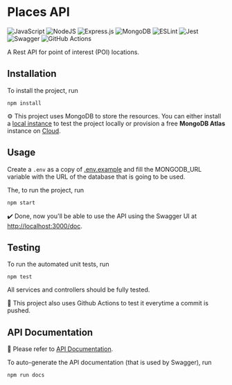 # Places API
![JavaScript](https://img.shields.io/badge/javascript-%23323330.svg?style=for-the-badge&logo=javascript&logoColor=%23F7DF1E)
![NodeJS](https://img.shields.io/badge/node.js-6DA55F?style=for-the-badge&logo=node.js&logoColor=white)
![Express.js](https://img.shields.io/badge/express.js-%23404d59.svg?style=for-the-badge&logo=express&logoColor=%2361DAFB)
![MongoDB](https://img.shields.io/badge/MongoDB-%234ea94b.svg?style=for-the-badge&logo=mongodb&logoColor=white)
![ESLint](https://img.shields.io/badge/ESLint-4B3263?style=for-the-badge&logo=eslint&logoColor=white)
![Jest](https://img.shields.io/badge/-jest-%23C21325?style=for-the-badge&logo=jest&logoColor=white)
![Swagger](https://img.shields.io/badge/-Swagger-%23Clojure?style=for-the-badge&logo=swagger&logoColor=white)
![GitHub Actions](https://img.shields.io/badge/github%20actions-%232671E5.svg?style=for-the-badge&logo=githubactions&logoColor=white)

A Rest API for point of interest (POI) locations.

## Installation

To install the project, run

    npm install

:gear: This project uses MongoDB to store the resources. You can either install a [local instance](https://www.mongodb.com/docs/manual/installation/) to test the project locally or provision a free __MongoDB Atlas__ instance on [Cloud](https://www.mongodb.com/atlas/database?tck=docs_server).

## Usage

Create a `.env` as a copy of [.env.example](/.env.example) and fill the MONGODB_URL variable with the URL of the database that is going to be used.

The, to run the project, run

    npm start

:heavy_check_mark: Done, now you'll be able to use the API using the Swagger UI at [http://localhost:3000/doc](http://localhost:3000/doc).

## Testing

To run the automated unit tests, run

    npm test

All services and controllers should be fully tested.

:robot: This project also uses Github Actions to test it everytime a commit is pushed.

## API Documentation

:rocket: Please refer to [API Documentation](./ApiDocumentation.md).

To auto-generate the API documentation (that is used by Swagger), run

    npm run docs
